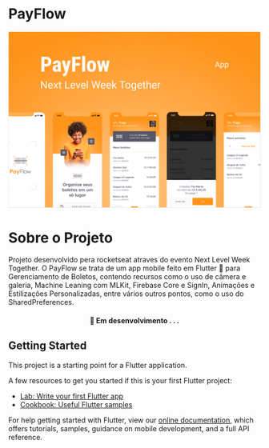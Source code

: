 # PayFlow

![capa do projeto](https://github.com/AndreLuiz-JService/PayFlow/blob/master/PayFlow%20Capa.PNG)  

# Sobre o Projeto

Projeto desenvolvido pera rocketseat atraves do evento Next Level Week Together.
O PayFlow se trata de um app mobile feito em Flutter 💙 para Gerenciamento de Boletos, contendo recursos como o uso de câmera e galeria, Machine Leaning com MLKit, Firebase Core e SignIn, Animações e Estilizações Personalizadas, entre vários outros pontos, como o uso do SharedPreferences. 

<h4 align="center"> 
	🚧  Em desenvolvimento . . .
</h4>


## Getting Started

This project is a starting point for a Flutter application.

A few resources to get you started if this is your first Flutter project:

- [Lab: Write your first Flutter app](https://flutter.dev/docs/get-started/codelab)
- [Cookbook: Useful Flutter samples](https://flutter.dev/docs/cookbook)

For help getting started with Flutter, view our
[online documentation](https://flutter.dev/docs), which offers tutorials,
samples, guidance on mobile development, and a full API reference.

